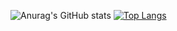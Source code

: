![Anurag's GitHub stats](https://github-readme-stats.vercel.app/api?username=LurkErLV&show_icons=true&theme=cobalt2)
[![Top Langs](https://github-readme-stats.vercel.app/api/top-langs/?username=LurkErLV&langs_count=8&theme=cobalt2)](https://github.com/anuraghazra/github-readme-stats)
